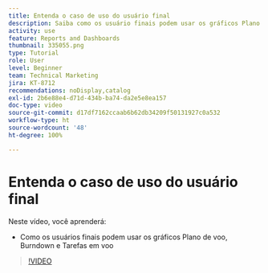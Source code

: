 ```yaml
---
title: Entenda o caso de uso do usuário final
description: Saiba como os usuário finais podem usar os gráficos Plano de voo, Burndown e Tarefas em andamento na [!UICONTROL Analítica aprimorada].
activity: use
feature: Reports and Dashboards
thumbnail: 335055.png
type: Tutorial
role: User
level: Beginner
team: Technical Marketing
jira: KT-8712
recommendations: noDisplay,catalog
exl-id: 2b6e88e4-d71d-434b-ba74-da2e5e8ea157
doc-type: video
source-git-commit: d17df7162ccaab6b62db34209f50131927c0a532
workflow-type: ht
source-wordcount: '48'
ht-degree: 100%

---
```


# Entenda o caso de uso do usuário final

Neste vídeo, você aprenderá:

* Como os usuários finais podem usar os gráficos Plano de voo, Burndown e Tarefas em voo

>[!VIDEO](https://video.tv.adobe.com/v/335055/?quality=12&learn=on&enablevpops)
